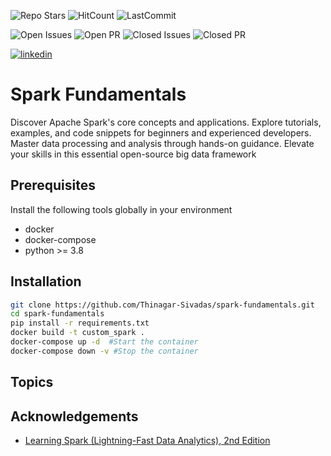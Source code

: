 ![Repo Stars](https://img.shields.io/github/stars/Thinagar-Sivadas/spark-fundamentals)
![HitCount](https://img.shields.io/endpoint?url=https%3A%2F%2Fhits.dwyl.com%2FThinagar-Sivadas%2Fspark-fundamentals.json%3Fcolor%3Dpink)
![LastCommit](https://img.shields.io/github/last-commit/Thinagar-Sivadas/spark-fundamentals/main)


![Open Issues](https://img.shields.io/github/issues-raw/Thinagar-Sivadas/spark-fundamentals
)
![Open PR](https://img.shields.io/github/issues-pr-raw/Thinagar-Sivadas/spark-fundamentals
)
![Closed Issues](https://img.shields.io/github/issues-closed-raw/Thinagar-Sivadas/spark-fundamentals
)
![Closed PR](https://img.shields.io/github/issues-pr-closed-raw/Thinagar-sivadas/spark-fundamentals
)

[![linkedin](https://img.shields.io/badge/linkedin-0A66C2?style=for-the-badge&logo=linkedin&logoColor=white)](https://www.linkedin.com/in/thinagar)

# Spark Fundamentals
Discover Apache Spark's core concepts and applications. Explore tutorials, examples, and code snippets for beginners and experienced developers. Master data processing and analysis through hands-on guidance. Elevate your skills in this essential open-source big data framework

## Prerequisites
Install the following tools globally in your environment
- docker
- docker-compose
- python >= 3.8

## Installation
```bash
git clone https://github.com/Thinagar-Sivadas/spark-fundamentals.git
cd spark-fundamentals
pip install -r requirements.txt
docker build -t custom_spark .
docker-compose up -d  #Start the container
docker-compose down -v #Stop the container
```

## Topics
<!-- [Topics](https://linktodocumentation) -->


## Acknowledgements
 - [Learning Spark (Lightning-Fast Data Analytics), 2nd Edition](https://www.oreilly.com/library/view/learning-spark-2nd/9781492050032/)
